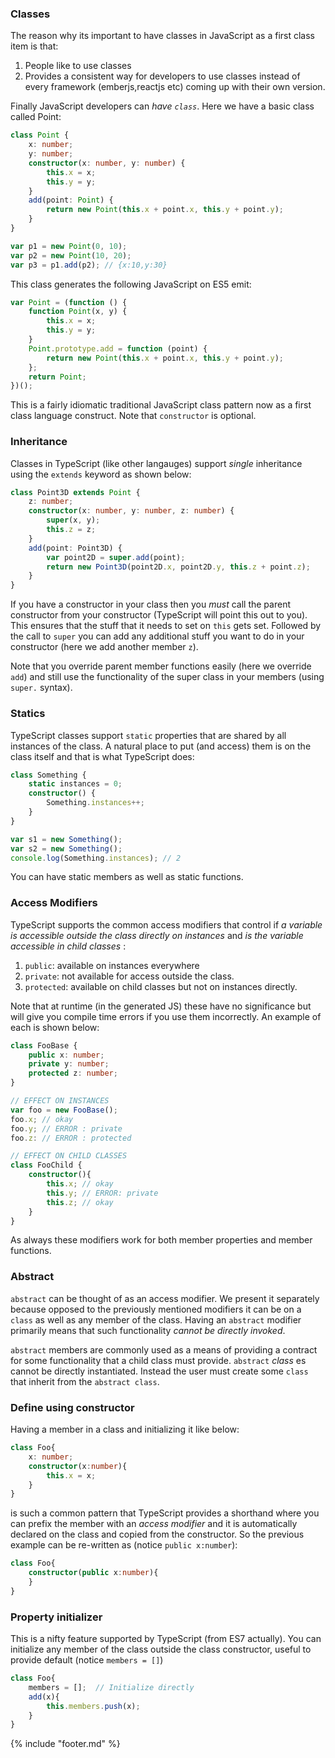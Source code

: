 ### Classes
The reason why its important to have classes in JavaScript as a first class item is that: 
1. People like to use classes
1. Provides a consistent way for developers to use classes instead of every framework (emberjs,reactjs etc) coming up with their own version.

Finally JavaScript developers can *have `class`*. Here we have a basic class called Point: 
```ts
class Point {
    x: number;
    y: number;
    constructor(x: number, y: number) {
        this.x = x;
        this.y = y;
    }
    add(point: Point) {
        return new Point(this.x + point.x, this.y + point.y);
    }
}

var p1 = new Point(0, 10);
var p2 = new Point(10, 20);
var p3 = p1.add(p2); // {x:10,y:30}
```
This class generates the following JavaScript on ES5 emit:
```ts
var Point = (function () {
    function Point(x, y) {
        this.x = x;
        this.y = y;
    }
    Point.prototype.add = function (point) {
        return new Point(this.x + point.x, this.y + point.y);
    };
    return Point;
})();
```
This is a fairly idiomatic traditional JavaScript class pattern now as a first class language construct. Note that `constructor` is optional.

### Inheritance
Classes in TypeScript (like other langauges) support *single* inheritance using the `extends` keyword as shown below: 

```ts
class Point3D extends Point {
    z: number;
    constructor(x: number, y: number, z: number) {
        super(x, y);
        this.z = z;
    }
    add(point: Point3D) {
        var point2D = super.add(point);
        return new Point3D(point2D.x, point2D.y, this.z + point.z);
    }
}
```
If you have a constructor in your class then you *must* call the parent constructor from your constructor (TypeScript will point this out to you). This ensures that the stuff that it needs to set on `this` gets set. Followed by the call to `super` you can add any additional stuff you want to do in your constructor (here we add another member `z`). 

Note that you override parent member functions easily (here we override `add`) and still use the functionality of the super class in your members (using `super.` syntax). 

### Statics
TypeScript classes support `static` properties that are shared by all instances of the class. A natural place to put (and access) them is on the class itself and that is what TypeScript does: 

```ts
class Something {
    static instances = 0;
    constructor() {
        Something.instances++;
    }
}

var s1 = new Something();
var s2 = new Something();
console.log(Something.instances); // 2
```

You can have static members as well as static functions.

### Access Modifiers
TypeScript supports the common access modifiers that control if *a variable is accessible outside the class directly on instances* and *is the variable accessible in child classes*  : 

1. `public`: available on instances everywhere
1. `private`: not available for access outside the class. 
1. `protected`: available on child classes but not on instances directly.

Note that at runtime (in the generated JS) these have no significance but will give you compile time errors if you use them incorrectly. An example of each is shown below: 

```ts
class FooBase {
    public x: number;
    private y: number;
    protected z: number;
}

// EFFECT ON INSTANCES 
var foo = new FooBase(); 
foo.x; // okay 
foo.y; // ERROR : private
foo.z: // ERROR : protected

// EFFECT ON CHILD CLASSES
class FooChild {
    constructor(){
        this.x; // okay
        this.y; // ERROR: private
        this.z; // okay
    }
}
```

As always these modifiers work for both member properties and member functions.

### Abstract
`abstract` can be thought of as an access modifier. We present it separately because opposed to the previously mentioned modifiers it can be on a `class` as well as any member of the class. Having an `abstract` modifier primarily means that such functionality *cannot be directly invoked*. 

`abstract` members are commonly used as a means of providing a contract for some functionality that a child class must provide. `abstract` *class* es cannot be directly instantiated. Instead the user must create some `class` that inherit from the `abstract class`.

### Define using constructor

Having a member in a class and initializing it like below: 

```ts
class Foo{
    x: number;
    constructor(x:number){
        this.x = x;
    }
}
```
is such a common pattern that TypeScript provides a shorthand where you can prefix the member with an *access modifier* and it is automatically declared on the class and copied from the constructor. So the previous example can be re-written as (notice `public x:number`): 

```ts
class Foo{    
    constructor(public x:number){
    }
}
```

### Property initializer
This is a nifty feature supported by TypeScript (from ES7 actually). You can initialize any member of the class outside the class constructor, useful to provide default (notice `members = []`)

```ts
class Foo{
    members = [];  // Initialize directly
    add(x){
        this.members.push(x);
    }
}
```


{% include "footer.md" %}
